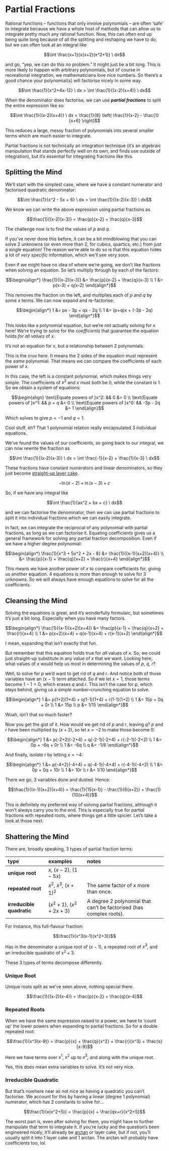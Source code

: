 # Partial Fractions
<!-- #SQUARK live!
| dest = scriptures/integrals/methods/partials
| title = Partial Fractions
| index = scriptures / integrals / methods
| --
| continue-reading =
    scriptures/integrals/methods/power-partials.md /
    scriptures/integrals/methods/partials-asymptotes.md
-->

Rational functions – functions that only involve polynomials – are often ‘safe’ to integrate because we have a whole host of methods that can allow us to integrate pretty much any rational function. Now, this can often end up being quite long because of all the splitting and reshaping we have to do, but we can often look at an integral like

```math
\int \frac{x+1}{x(x+2)(x^2+1)} \ dx
```

and go, “yep, we can do this no problem.” It might just be a bit long. This is more likely to happen with arbitrary polynomials, but of course in recreational integration, we mathematicians love nice numbers. So there’s a good chance your polynomial(s) will factorise nicely in some way.

```math
\int \frac{1}{x^2+4x-12} \ dx = \int \frac{1}{(x-2)(x+4)} \ dx
```

When the denominator does factorise, we can use ***partial fractions*** to split the entire expression like so:

```math
\int \frac{1}{(x-2)(x+4)} \ dx
= \frac{1}{8} \left(
  \frac{1}{x-2} - \frac{1}{x+6}
\right)
```

This reduces a large, messy fraction of polynomials into several smaller terms which are much easier to integrate.

Partial fractions is not technically an integration technique (it’s an algebraic manipulation that stands perfectly well on its own, and finds use outside of integration), but it’s essential for integrating fractions like this.


## Splitting the Mind

We’ll start with the simplest case, where we have a constant numerator and factorised quadratic denominator:

```math
\int \frac{1}{x^2 - 5x + 6} \ dx
= \int \frac{1}{(x-2)(x-3)} \ dx
```

We know we can write the above expression using partial fractions as

```math
\frac{1}{(x-2)(x-3)}
= \frac{p}{x-2} + \frac{q}{x-3}
```

The challenge now is to find the values of $p$ and $q$.

If you’ve never done this before, it can be a bit mindblowing that you can solve 2 unknowns (or even more than 2, for cubics, quartics, etc.) from just a single equation! The reason we’re able to do so is that this equation hides a lot of *very specific* information, which we’ll see very soon.

Even if we might have no idea of where we’re going, we don’t like fractions when solving an equation. So let’s multiply through by each of the factors:

```math
\begin{align*}
  \frac{1}{(x-2)(x-3)} &= \frac{p}{x-2} + \frac{q}{x-3}
  \\ 1 &= p(x-3) + q(x-2)
\end{align*}
```

This removes the fraction on the left, and multiplies each of $p$ and $q$ by some $x$ terms. We can now expand and re-factorise:

```math
\begin{align*}
  1 &= px - 3p + qx - 2q
  \\ 1 &= (p+q)x + (-3p - 2q)
\end{align*}
```

This looks like a polynomial equation, but we’re not actually solving for $x$ here! We’re trying to solve for the *coefficients* that guarantee the equation holds *for all values* of $x$.

It’s not an equation for $x$, but a relationship between 2 polynomials.

This is the crux here. It means the 2 sides of the equation must represent the *same* polynomial. That means we can compare the coefficients of each power of $x$.

In this case, the left is a constant polynomial, which makes things very simple. The coefficients of $x^2$ and $x$ must both be $0$, while the constant is $1$. So we obtain a system of equations:

```math
\begin{align}
  \text{Equate powers of }x^2: && 0 &= 0
  \\ \text{Equate powers of }x^1: && p + q &= 0
  \\ \text{Equate powers of }x^0: && -3p - 2q &= 1
\end{align}
```

Which solves to give $p = -1$ and $q = 1$.

Cool stuff, eh? That 1 polynomial relation really encapsulated 3 individual equations.

We’ve found the values of our coefficients, so going back to our integral, we can now rewrite the fraction as

```math
\int \frac{1}{(x-2)(x-3)} \ dx
= \int \frac{-1}{x-2} + \frac{1}{x-3} \ dx
```

These fractions have constant numerators and linear denominators, so they just become [straight-up layer cake](layer-cake.md).

```math
-\ln(x-2) + \ln(x-3) + c
```

So, if we have any integral like

```math
\int \frac{1}{ax^2 + bx + c} \ dx
```

and we can factorise the denominator, then we can use partial fractions to split it into individual fractions which we can easily integrate.

In fact, we can integrate the reciprocal of any polynomial with partial fractions, as long as we can factorise it. Equating coefficients gives us a general framework for solving any partial fraction decomposition. Even if we have a higher degree polynomial:

```math
\begin{align*}
  \frac{1}{x^3 + 5x^2 + 2x - 8}
    &= \frac{1}{(x-1)(x+2)(x+4)}
  \\ &= \frac{p}{x-1} + \frac{q}{x+2} + \frac{r}{x+4}
\end{align*}
```

This means we have another power of $x$ to compare coefficients for, giving us another equation. 4 equations is more than enough to solve for 3 unknowns. So we will always have enough equations to solve for all the coefficients.


## Cleansing the Mind

Solving the equations is great, and it’s wonderfully formulaic, but sometimes it’s just a bit long. Especially when you have many factors.

```math
\begin{align*}
  \frac{1}{(x-1)(x+2)(x+4)}
    &= \frac{p}{x-1} + \frac{q}{x+2} + \frac{r}{x+4}
  \\ 1 &= p(x+2)(x+4) + q(x-1)(x+4) + r(x-1)(x+2)
\end{align*}
```

I mean, expanding that isn’t exactly that fun.

But remember that this equation holds true for *all* values of $x$. So, we could just straight-up substitute in any value of $x$ that we want. Looking here, what values of $x$ would help us most in determining the values of $p$, $q$, $r$?

Well, to solve for $p$ we’d want to get rid of $q$ and $r$. And notice both of those variables have an $(x-1)$ term attached. So if we let $x=1$, those terms become $1-1=0$, which erases $q$ and $r$. This isn’t the case for $p$, which stays behind, giving us a simple number-crunching equation to solve.

```math
\begin{align*}
  1 &= p(1+2)(1+4) + q(1-1)(1+4) + r(1-1)(1+2)
  \\ 1 &= 15p + 0q + 0r
  \\ 1 &= 15p
  \\ p &= 1/15
\end{align*}
```

Woah, isn’t that so much faster?

Now you get the gist of it. How would we get rid of $p$ and $r$, leaving $q$? $p$ and $r$ have been multiplied by $(x+2)$, so let $x=-2$ to make those become $0$:

```math
\begin{align*}
  1 &= p(-2+2)(-2+4) + q(-2-1)(-2+4) + r(-2-1)(-2+2)
  \\ 1 &= 0p + -6q + 0r
  \\ 1 &= -6q
  \\ q &= -1/6
\end{align*}
```

And finally, isolate $r$ by letting $x=-4$:

```math
\begin{align*}
  1 &= p(-4+2)(-4+4) + q(-4-1)(-4+4) + r(-4-1)(-4+2)
  \\ 1 &= 0p + 0q + 10r
  \\ 1 &= 10r
  \\ r &= 1/10
\end{align*}
```

There we go, 3 variables done and dusted. Hence:

```math
\frac{1}{(x-1)(x+2)(x+4)} = \frac{1}{15(x-1)} - \frac{1}{6(x+2)} + \frac{1}{10(x+4)}
```

This is definitely my preferred way of solving partial fractions, although it won’t always carry you to the end. This is especially true for partial fractions with repeated roots, where things get a little spicier. Let’s take a look at those next.


## Shattering the Mind

There are, broadly speaking, 3 types of partial fraction terms:

| type | examples | notes |
| :--- | :------- | :---- |
| **unique root** | $x$, $(x-2)$, $(1-5x)$ |
| **repeated root** | $x^2$, $x^3$, $(x+1)^2$ | The same factor of $x$ more than once. |
| **irreducible quadratic** | $(x^2 + 1)$, $(x^2 + 2x + 3)$ | A degree 2 polynomial that can’t be factorised (has complex roots). |

For instance, this full-flavour fraction:

```math
\frac{1}{x^3(x-1)(x^2+3)}
```

Has in the denominator a unique root of $(x-1)$, a repeated root of $x^3$, and an irreducible quadratic of $x^2 + 3$.

These 3 types of terms decompose differently.

### Unique Root
Unique roots split as we’ve seen above, nothing special there.

```math
\frac{1}{(x-2)(x-4)} = \frac{p}{x-2} + \frac{q}{x-4}
```

### Repeated Roots
When we have the same expression raised to a power, we have to ‘count up’ the lower powers when expanding to partial fractions. So for a double repeated root:

```math
\frac{1}{x^3(x-9)} = \frac{p}{x} + \frac{q}{x^2} + \frac{r}{x^3} + \frac{s}{x-9}
```

Here we have terms over $x^1$, $x^2$ up to $x^3$, and along with the unique root.

Yes, this does mean extra variables to solve. It’s not very nice.

### Irreducible Quadratic
But that’s nowhere near as not nice as having a quadratic you can’t factorise. We account for this by having a linear (degree 1 polynomial) numerator, which has 2 constants to solve for...

```math
\frac{1}{x(x^2+5)} = \frac{p}{x} + \frac{qx+r}{x^2+5}
```

The worst part is, even after solving for them, you might have to further manipulate that term to integrate it. If you’re lucky and the question’s been engineered nicely, it’ll already be [arctan](arctan.md) or layer cake, but if not, you’ll usually split it into 1 layer cake and 1 arctan. The arctan will probably have coefficients too, lol.
